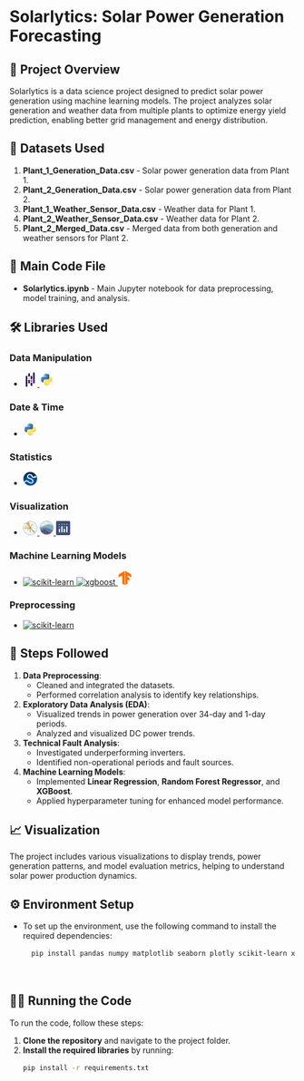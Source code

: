 # Solarlytics: Solar Power Generation Forecasting

## 📘 **Project Overview**
Solarlytics is a data science project designed to predict solar power generation using machine learning models. The project analyzes solar generation and weather data from multiple plants to optimize energy yield prediction, enabling better grid management and energy distribution.

## 📂 **Datasets Used**
1. **Plant_1_Generation_Data.csv** - Solar power generation data from Plant 1.
2. **Plant_2_Generation_Data.csv** - Solar power generation data from Plant 2.
3. **Plant_1_Weather_Sensor_Data.csv** - Weather data for Plant 1.
4. **Plant_2_Weather_Sensor_Data.csv** - Weather data for Plant 2.
5. **Plant_2_Merged_Data.csv** - Merged data from both generation and weather sensors for Plant 2.

## 📝 **Main Code File**
- **Solarlytics.ipynb** - Main Jupyter notebook for data preprocessing, model training, and analysis.

## 🛠️ **Libraries Used**
### Data Manipulation
- <p align="left">
  <a href="https://pandas.pydata.org/" target="_blank" rel="noreferrer"> <img src="https://raw.githubusercontent.com/devicons/devicon/master/icons/pandas/pandas-original.svg" alt="pandas" width="25" height="25"/> </a>
  <a href="https://numpy.org/" target="_blank" rel="noreferrer"> <img src="https://raw.githubusercontent.com/devicons/devicon/master/icons/python/python-original.svg" alt="python" width="25" height="25"/> </a>
</p>

### Date & Time
- <p align="left">
  <a href="https://docs.python.org/3/library/datetime.html" target="_blank" rel="noreferrer"> <img src="https://raw.githubusercontent.com/devicons/devicon/master/icons/python/python-original.svg" alt="datetime" width="25" height="25"/> </a>
</p>

### Statistics
- <p align="left">
  <a href="https://scipy.org/" target="_blank" rel="noreferrer"> <img src="https://raw.githubusercontent.com/devicons/devicon/master/icons/scipy/scipy-original.svg" alt="scipy" width="25" height="25"/> </a>
</p>

### Visualization
- <p align="left">
  <a href="https://matplotlib.org/" target="_blank" rel="noreferrer"> <img src="https://raw.githubusercontent.com/devicons/devicon/master/icons/matplotlib/matplotlib-original.svg" alt="matplotlib" width="25" height="25"/> </a>
  <a href="https://seaborn.pydata.org/" target="_blank" rel="noreferrer"> <img src="https://raw.githubusercontent.com/devicons/devicon/master/icons/seaborn/seaborn-original.svg" alt="seaborn" width="25" height="25"/> </a>
  <a href="https://plotly.com/" target="_blank" rel="noreferrer"> <img src="https://raw.githubusercontent.com/devicons/devicon/master/icons/plotly/plotly-original.svg" alt="plotly" width="25" height="25"/> </a>
</p>

### Machine Learning Models
- <p align="left">
  <a href="https://scikit-learn.org/" target="_blank" rel="noreferrer"> <img src="https://raw.githubusercontent.com/devicons/devicon/master/icons/scikit-learn/scikit-learn-original.svg" alt="scikit-learn" width="25" height="25"/> </a>
  <a href="https://xgboost.readthedocs.io/" target="_blank" rel="noreferrer"> <img src="https://raw.githubusercontent.com/devicons/devicon/master/icons/xgboost/xgboost-original.svg" alt="xgboost" width="25" height="25"/> </a>
  <a href="https://www.tensorflow.org/" target="_blank" rel="noreferrer"> <img src="https://raw.githubusercontent.com/devicons/devicon/master/icons/tensorflow/tensorflow-original.svg" alt="tensorflow" width="25" height="25"/> </a>
</p>

### Preprocessing
- <p align="left">
  <a href="https://scikit-learn.org/stable/modules/generated/sklearn.preprocessing.StandardScaler.html" target="_blank" rel="noreferrer"> <img src="https://raw.githubusercontent.com/devicons/devicon/master/icons/scikit-learn/scikit-learn-original.svg" alt="scikit-learn" width="25" height="25"/> </a>
</p>

## 🔄 **Steps Followed**
1. **Data Preprocessing**:
   - Cleaned and integrated the datasets.
   - Performed correlation analysis to identify key relationships.
2. **Exploratory Data Analysis (EDA)**:
   - Visualized trends in power generation over 34-day and 1-day periods.
   - Analyzed and visualized DC power trends.
3. **Technical Fault Analysis**:
   - Investigated underperforming inverters.
   - Identified non-operational periods and fault sources.
4. **Machine Learning Models**:
   - Implemented **Linear Regression**, **Random Forest Regressor**, and **XGBoost**.
   - Applied hyperparameter tuning for enhanced model performance.

## 📈 **Visualization**
The project includes various visualizations to display trends, power generation patterns, and model evaluation metrics, helping to understand solar power production dynamics.

## ⚙️ **Environment Setup**
- To set up the environment, use the following command to install the required dependencies:
    ```bash
      pip install pandas numpy matplotlib seaborn plotly scikit-learn xgboost tensorflow scipy
              
                                                                                                                                                                                     
## 🧑‍💻 **Running the Code**

To run the code, follow these steps:

1. **Clone the repository** and navigate to the project folder.
2. **Install the required libraries** by running:
   ```bash
   pip install -r requirements.txt
